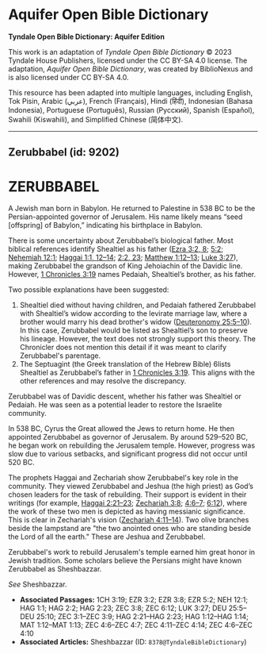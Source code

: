 # Aquifer Open Bible Dictionary

**Tyndale Open Bible Dictionary: Aquifer Edition**

This work is an adaptation of *Tyndale Open Bible Dictionary* © 2023 Tyndale House Publishers, licensed under the CC BY\-SA 4\.0 license. The adaptation, *Aquifer Open Bible Dictionary*, was created by BiblioNexus and is also licensed under CC BY\-SA 4\.0\.

This resource has been adapted into multiple languages, including English, Tok Pisin, Arabic (عربي), French (Français), Hindi (हिंदी), Indonesian (Bahasa Indonesia), Portuguese (Português), Russian (Русский), Spanish (Español), Swahili (Kiswahili), and Simplified Chinese (简体中文).



--------------------------------

## Zerubbabel (id: 9202)

ZERUBBABEL
==========

A Jewish man born in Babylon. He returned to Palestine in 538 BC to be the Persian\-appointed governor of Jerusalem. His name likely means “seed \[offspring] of Babylon,” indicating his birthplace in Babylon.

There is some uncertainty about Zerubbabel’s biological father. Most biblical references identify Shealtiel as his father ([Ezra 3:2, 8](https://ref.ly/Ezra3:2); [5:2](https://ref.ly/Ezra5:2); [Nehemiah 12:1](https://ref.ly/Neh12:1); [Haggai 1:1, 12–14](https://ref.ly/Hag1:1); [2:2, 23](https://ref.ly/Hag2:2); [Matthew 1:12–13](https://ref.ly/Matt1:12-Matt1:13); [Luke 3:27](https://ref.ly/Luke3:27)), making Zerubbabel the grandson of King Jehoiachin of the Davidic line. However, [1 Chronicles 3:19](https://ref.ly/1Chr3:19) names Pedaiah, Shealtiel’s brother, as his father.

Two possible explanations have been suggested: 

1. Shealtiel died without having children, and Pedaiah fathered Zerubbabel with Shealtiel’s widow according to the levirate marriage law, where a brother would marry his dead brother's widow ([Deuteronomy 25:5–10](https://ref.ly/Deut25:5-Deut25:10)). In this case, Zerubbabel would be listed as Shealtiel’s son to preserve his lineage. However, the text does not strongly support this theory. The Chronicler does not mention this detail if it was meant to clarify Zerubbabel's parentage.
2. The Septuagint (the Greek translation of the Hebrew Bible) 6lists Shealtiel as Zerubbabel’s father in [1 Chronicles 3:19](https://ref.ly/1Chr3:19). This aligns with the other references and may resolve the discrepancy.

Zerubbabel was of Davidic descent, whether his father was Shealtiel or Pedaiah. He was seen as a potential leader to restore the Israelite community.

In 538 BC, Cyrus the Great allowed the Jews to return home. He then appointed Zerubbabel as governor of Jerusalem. By around 529–520 BC, he began work on rebuilding the Jerusalem temple. However, progress was slow due to various setbacks, and significant progress did not occur until 520 BC.

The prophets Haggai and Zechariah show Zerubbabel's key role in the community. They viewed Zerubbabel and Jeshua (the high priest) as God’s chosen leaders for the task of rebuilding. Their support is evident in their writings (for example, [Haggai 2:21–23](https://ref.ly/Hag2:21-Hag2:23); [Zechariah 3:8](https://ref.ly/Zech3:8); [4:6–7](https://ref.ly/Zech4:6-Zech4:7); [6:12](https://ref.ly/Zech6:12)), where the work of these two men is depicted as having messianic significance. This is clear in Zechariah's vision ([Zechariah 4:11–14](https://ref.ly/Zech4:11-Zech4:14)). Two olive branches beside the lampstand are "the two anointed ones who are standing beside the Lord of all the earth." These are Jeshua and Zerubbabel.

Zerubbabel's work to rebuild Jerusalem's temple earned him great honor in Jewish tradition. Some scholars believe the Persians might have known Zerubbabel as Sheshbazzar.

*See* Sheshbazzar.

* **Associated Passages:** 1CH 3:19; EZR 3:2; EZR 3:8; EZR 5:2; NEH 12:1; HAG 1:1; HAG 2:2; HAG 2:23; ZEC 3:8; ZEC 6:12; LUK 3:27; DEU 25:5–DEU 25:10; ZEC 3:1–ZEC 3:9; HAG 2:21–HAG 2:23; HAG 1:12–HAG 1:14; MAT 1:12–MAT 1:13; ZEC 4:6–ZEC 4:7; ZEC 4:11–ZEC 4:14; ZEC 4:6–ZEC 4:10
* **Associated Articles:** Sheshbazzar (ID: `8378@TyndaleBibleDictionary`)


